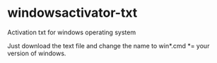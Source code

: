 # windowsactivator-txt
Activation txt for windows operating system

Just download the text file and change the name to win*.cmd
*= your version of windows.
